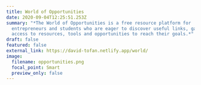 ```yaml
---
title: World of Opportunities
date: 2020-09-04T12:25:51.253Z
summary: "*The World of Opportunities is a free resource platform for
  entrepreneurs and students who are eager to discover useful links, gaining
  access to resources, tools and opportunities to reach their goals.*"
draft: false
featured: false
external_link: https://david-tofan.netlify.app/world/
image:
  filename: opportunities.png
  focal_point: Smart
  preview_only: false
---
```

